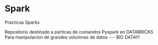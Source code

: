 # Spark
Practicas Sparks 

Repositorio destinado a particas de comandos Pyspark en DATABRICKS Para manipulacion de grandes volumnes de datos --- BIG DATA!!! 
